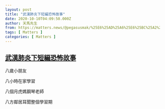 ```yaml
---
layout: post
title: "武漢肺炎下短編恐怖故事"
date: 2020-10-10T04:09:50.000Z
author: 天馬先生
from: https://matters.news/@pegasusmak/%25E6%25AD%25A6%25E6%25BC%25A2%25E8%2582%25BA%25E7%2582%258E%25E4%25B8%258B%25E7%259F%25AD%25E7%25B7%25A8%25E6%2581%2590%25E6%2580%2596%25E6%2595%2585%25E4%25BA%258B-bafyreib6g2lmcgovzq4h5viimu25mhh7pcv6rl3gdeaptclfwludwayp7u
tags: [ Matters ]
categories: [ Matters ]
---
```

<!--1602302990000-->
[武漢肺炎下短編恐怖故事](https://matters.news/@pegasusmak/%25E6%25AD%25A6%25E6%25BC%25A2%25E8%2582%25BA%25E7%2582%258E%25E4%25B8%258B%25E7%259F%25AD%25E7%25B7%25A8%25E6%2581%2590%25E6%2580%2596%25E6%2595%2585%25E4%25BA%258B-bafyreib6g2lmcgovzq4h5viimu25mhh7pcv6rl3gdeaptclfwludwayp7u)
------

<div>
<p>八歲小朋友</p><p>八小時在家學習</p><p>八個月虎媽鋼琴老師</p><p>八方鄰居耳聞整個學習期</p>
</div>
